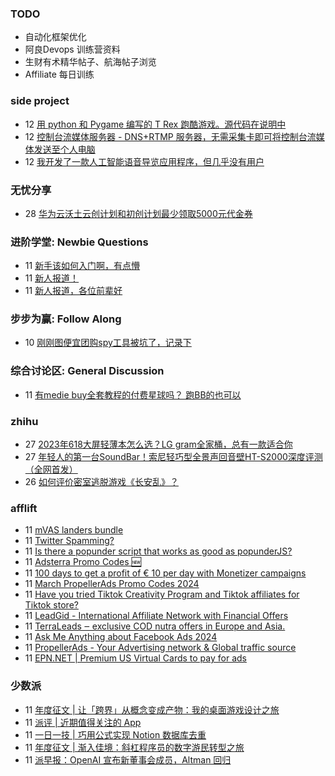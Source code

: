 ### TODO
-  自动化框架优化
-  阿良Devops 训练营资料
-  生财有术精华帖子、航海帖子浏览
-  Affiliate 每日训练

### side project
<!-- sideproject:START -->
-  12 [用 python 和 Pygame 编写的 T Rex 跑酷游戏。源代码在说明中](https://www.youtube.com/watch?v=pZySIXSelCA)
-  12 [控制台流媒体服务器 - DNS+RTMP 服务器，无需采集卡即可将控制台流媒体发送至个人电脑](https://github.com/Aioros/console-streaming-server)
-  12 [我开发了一款人工智能语音导览应用程序，但几乎没有用户](https://www.reddit.com/r/SideProject/comments/18gpp0e/ive_built_an_ai_audio_tour_app_but_have_almost_no/)<!-- sideproject:END -->


### 无忧分享
<!-- ruyo:START -->
-  28 [华为云沃土云创计划和初创计划最少领取5000元代金券](https://51.ruyo.net/18617.html)<!-- ruyo:END -->

### 进阶学堂: Newbie Questions
<!-- advertcn1:START -->
-  11 [新手该如何入门啊，有点懵](https://www.advertcn.com/thread-114292-1-1.html)
-  11 [新人报道！](https://www.advertcn.com/thread-114291-1-1.html)
-  11 [新人报道，各位前辈好](https://www.advertcn.com/thread-114289-1-1.html)<!-- advertcn1:END -->

### 步步为赢: Follow Along
<!-- advertcn2:START -->
-  10 [刚刚图便宜团购spy工具被坑了，记录下](https://www.advertcn.com/thread-113954-1-1.html)<!-- advertcn2:END -->

### 综合讨论区: General Discussion
<!-- advertcn3:START -->
-  11 [有medie buy全套教程的付费星球吗？ 跑BB的也可以](https://www.advertcn.com/thread-114288-1-1.html)<!-- advertcn3:END -->


### zhihu
<!-- zhihu:START -->
-  27 [2023年618大屏轻薄本怎么选？LG gram全家桶，总有一款适合你](http://zhuanlan.zhihu.com/p/632641888?utm_campaign=rss&utm_medium=rss&utm_source=rss&utm_content=title)
-  27 [年轻人的第一台SoundBar！索尼轻巧型全景声回音壁HT-S2000深度评测（全网首发）](http://zhuanlan.zhihu.com/p/630990296?utm_campaign=rss&utm_medium=rss&utm_source=rss&utm_content=title)
-  26 [如何评价密室逃脱游戏《长安乱》？](http://www.zhihu.com/question/563950552/answer/3045961312?utm_campaign=rss&utm_medium=rss&utm_source=rss&utm_content=title)<!-- zhihu:END -->

### afflift
<!-- afflift:START -->
-  11 [mVAS landers bundle](https://afflift.com/f/threads/mvas-landers-bundle.12774/)
-  11 [Twitter Spamming?](https://afflift.com/f/threads/twitter-spamming.12775/)
-  11 [Is there a popunder script that works as good as popunderJS?](https://afflift.com/f/threads/is-there-a-popunder-script-that-works-as-good-as-popunderjs.12772/)
-  11 [Adsterra Promo Codes 🆕](https://afflift.com/f/threads/adsterra-promo-codes-%F0%9F%86%95.12769/)
-  11 [100 days to get a profit of € 10 per day with Monetizer campaigns](https://afflift.com/f/threads/100-days-to-get-a-profit-of-%E2%82%AC-10-per-day-with-monetizer-campaigns.12776/)
-  11 [March PropellerAds Promo Codes 2024](https://afflift.com/f/threads/march-propellerads-promo-codes-2024.12746/)
-  11 [Have you tried Tiktok Creativity Program and Tiktok affiliates for Tiktok store?](https://afflift.com/f/threads/have-you-tried-tiktok-creativity-program-and-tiktok-affiliates-for-tiktok-store.12778/)
-  11 [LeadGid - International Affiliate Network with Financial Offers](https://afflift.com/f/threads/leadgid-international-affiliate-network-with-financial-offers.6217/)
-  11 [TerraLeads ‒ exclusive COD nutra offers in Europe and Asia.](https://afflift.com/f/threads/terraleads-%E2%80%92-exclusive-cod-nutra-offers-in-europe-and-asia.3287/)
-  11 [Ask Me Anything about Facebook Ads 2024](https://afflift.com/f/threads/ask-me-anything-about-facebook-ads-2024.12688/)
-  11 [PropellerAds - Your Advertising network &amp; Global traffic source](https://afflift.com/f/threads/propellerads-your-advertising-network-global-traffic-source.244/)
-  11 [EPN.NET | Premium US Virtual Cards to pay for ads](https://afflift.com/f/threads/epn-net-premium-us-virtual-cards-to-pay-for-ads.11362/)<!-- afflift:END -->

### 少数派
<!-- sspai:START -->
-  11 [年度征文 | 让「跨界」从概念变成产物：我的桌面游戏设计之旅](https://sspai.com/post/86944)
-  11 [派评 | 近期值得关注的 App](https://sspai.com/post/87100)
-  11 [一日一技 | 巧用公式实现 Notion 数据库去重](https://sspai.com/post/86909)
-  11 [年度征文 | 渐入佳境：斜杠程序员的数字游民转型之旅](https://sspai.com/post/86832)
-  11 [派早报：OpenAI 宣布新董事会成员，Altman 回归](https://sspai.com/post/87084)<!-- sspai:END -->
